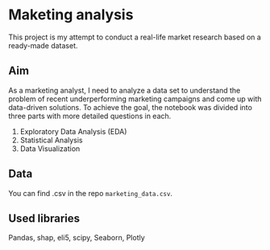 # Maketing analysis
This project is my attempt to conduct a real-life market research based on a ready-made dataset.
## Aim
As a marketing analyst, I need to analyze a data set to understand the problem of recent underperforming marketing campaigns and come up with data-driven solutions.
To achieve the goal, the notebook was divided into three parts with more detailed questions in each.
1. Exploratory Data Analysis (EDA)
2. Statistical Analysis
3. Data Visualization
## Data 
You can find .csv in the repo `marketing_data.csv`. 
## Used libraries
Pandas, shap, eli5, scipy, Seaborn, Plotly
